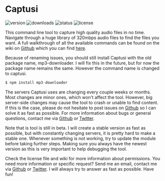 # Captusi

![version](https://img.shields.io/npm/v/mp3-downloader.svg)
![downloads](https://img.shields.io/npm/dt/mp3-downloader.svg)
![status](https://img.shields.io/badge/version-beta-green.svg)
![license](https://img.shields.io/npm/l/mp3-downloader.svg)

This command line tool to capture high quality audio files in no time. Navigate through a huge library of 320mbps audio files to find the files you want. A full walkthrough of all the available commands can be found on the wiki on [Github](http://example.com) which you can find  [here](http://example.com).

Because of renaming issues, you should still install Captusi with the old package name, mp3-downloader. I will fix this in the future, but for now the package name remains the same. However the command name is changed to captusi.

```js
$ npm install mp3-downloader
```

The servers Captusi uses are changing every couple weeks or months. Most changes are minor ones, which won't affect the tool. However, big server-side changes may cause the tool to crash or unable to find content. If this is the case, please do not hesitate to post issues on [Github](http://example.com) so I can solve it as fast as possible. For more information about bugs or general questions, contact me via [Github](http://example.com) or [Twitter](http://example.com).

Note that is tool is still in beta. I will create a stable version as fast as possible, but with constantly changing servers, it is pretty hard to make a stable one. Whenever something is not working, try to update the module before taking further steps. Making sure you always have the newest version as this is very important to help debugging the tool.

Check the license file and wiki for more information about permissions. You need more information or specific request? Send me an email, contact me via [Github](http://example.com) or [Twitter](http://example.com). I will always try to answer as fast as possible. Have fun!
